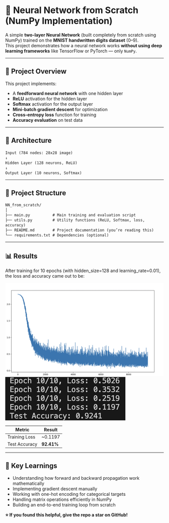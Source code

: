 # 🧠 Neural Network from Scratch (NumPy Implementation)

A simple **two-layer Neural Network** (built completely from scratch using NumPy) trained on the **MNIST handwritten digits dataset** (0–9).  
This project demonstrates how a neural network works **without using deep learning frameworks** like TensorFlow or PyTorch — only `NumPy`.

---

## 🚀 Project Overview

This project implements:
- A **feedforward neural network** with one hidden layer
- **ReLU** activation for the hidden layer
- **Softmax** activation for the output layer
- **Mini-batch gradient descent** for optimization
- **Cross-entropy loss** function for training
- **Accuracy evaluation** on test data

---

## 🧩 Architecture
```
Input (784 nodes: 28x28 image)
↓
Hidden Layer (128 neurons, ReLU)
↓
Output Layer (10 neurons, Softmax)
```
---
## 🧰 Project Structure
```
NN_from_scratch/
│
├── main.py          # Main training and evaluation script
├── utils.py         # Utility functions (ReLU, Softmax, loss, accuracy)
├── README.md        # Project documentation (you’re reading this)
└── requirements.txt # Dependencies (optional)
```
---
## 📊 Results
After training for 10 epochs (with hidden_size=128 and learning_rate=0.01),
the loss and accuracy came out to be:

![alt text](image/image.png)
![alt text](image/image-1.png)

| Metric        | Result      |
| ------------- | ----------- |
| Training Loss | ~0.1197 |
| Test Accuracy | **92.41%**  |

---

## 📘 Key Learnings

- Understanding how forward and backward propagation work mathematically
- Implementing gradient descent manually
- Working with one-hot encoding for categorical targets
- Handling matrix operations efficiently in NumPy
- Building an end-to-end training loop from scratch

**⭐ If you found this helpful, give the repo a star on GitHub!**